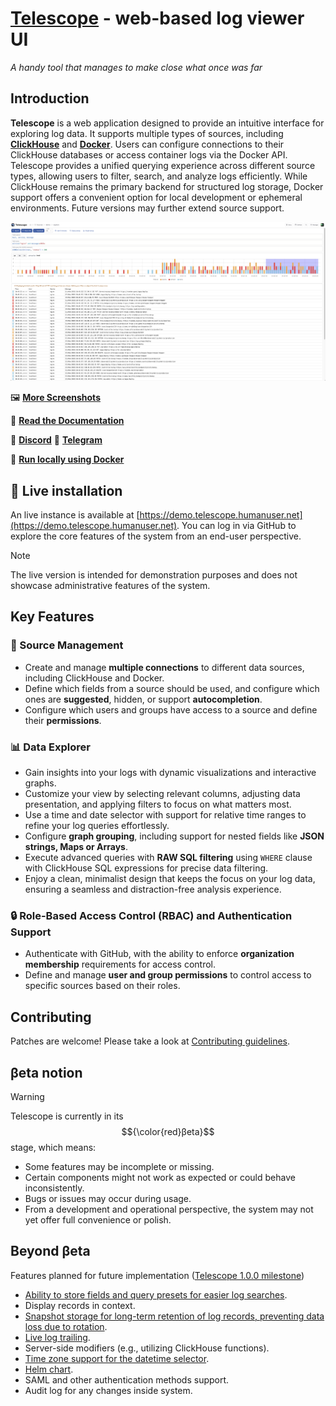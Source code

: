 # [Telescope](https://telescope.humanuser.net/) - web-based log viewer UI
_A handy tool that manages to make close what once was far_

## Introduction

**Telescope** is a web application designed to provide an intuitive interface for exploring log data. It supports multiple types of sources, including [**ClickHouse**](https://github.com/ClickHouse/ClickHouse) and [**Docker**](https://www.docker.com/). Users can configure connections to their ClickHouse databases or access container logs via the Docker API. Telescope provides a unified querying experience across different source types, allowing users to filter, search, and analyze logs efficiently. While ClickHouse remains the primary backend for structured log storage, Docker support offers a convenient option for local development or ephemeral environments. Future versions may further extend source support.


![Source data](screenshots/main.png?raw=true "Source data")

:framed_picture: **[More Screenshots](screenshots/README.md)**

:blue_book: **[Read the Documentation](https://iamtelescope.github.io/telescope/docs/)**

:speech_balloon: **[Discord](https://discord.gg/BWrBMnkGZn)**
:speech_balloon: **[Telegram](https://t.me/+CGnCz48GF8xmY2Yy)**

:whale:	**[Run locally using Docker](https://iamtelescope.github.io/telescope/docs/setup/quickstart.html)**

## 🚀 Live installation
An live instance is available at [https://demo.telescope.humanuser.net](https://demo.telescope.humanuser.net).
You can log in via GitHub to explore the core features of the system from an end-user perspective.
> [!NOTE]
> The live version is intended for demonstration purposes and does not showcase administrative features of the system.

## Key Features

### 🔗 Source Management
- Create and manage **multiple connections** to different data sources, including ClickHouse and Docker.
- Define which fields from a source should be used, and configure which ones are **suggested**, hidden, or support **autocompletion**.
- Configure which users and groups have access to a source and define their **permissions**.

### 📊 Data Explorer

- Gain insights into your logs with dynamic visualizations and interactive graphs.
- Customize your view by selecting relevant columns, adjusting data presentation, and applying filters to focus on what matters most.
- Use a time and date selector with support for relative time ranges to refine your log queries effortlessly.
- Configure **graph grouping**, including support for nested fields like **JSON strings, Maps or Arrays**.
- Execute advanced queries with **RAW SQL filtering** using `WHERE` clause with ClickHouse SQL expressions for precise data filtering.
- Enjoy a clean, minimalist design that keeps the focus on your log data, ensuring a seamless and distraction-free analysis experience.

### 🔒 Role-Based Access Control (RBAC) and Authentication Support
- Authenticate with GitHub, with the ability to enforce **organization membership** requirements for access control.
- Define and manage **user and group permissions** to control access to specific sources based on their roles.

## Contributing

Patches are welcome! Please take a look at [Contributing guidelines](CONTRIBUTING.md).

## βeta notion

> [!WARNING]
> Telescope is currently in its $${\color{red}βeta}$$ stage, which means:
>
> - Some features may be incomplete or missing.
> - Certain components might not work as expected or could behave inconsistently.
> - Bugs or issues may occur during usage.
> - From a development and operational perspective, the system may not yet offer full convenience or polish.

## Beyond βeta
Features planned for future implementation ([Telescope 1.0.0 milestone](https://github.com/iamtelescope/telescope/milestone/1))

- [Ability to store fields and query presets for easier log searches](https://github.com/iamtelescope/telescope/issues/3).
- Display records in context.
- [Snapshot storage for long-term retention of log records, preventing data loss due to rotation](https://github.com/iamtelescope/telescope/issues/32).
- [Live log trailing](https://github.com/iamtelescope/telescope/issues/31).
- Server-side modifiers (e.g., utilizing ClickHouse functions).
- [Time zone support for the datetime selector](https://github.com/iamtelescope/telescope/issues/33).
- [Helm chart](https://github.com/iamtelescope/telescope/issues/30).
- SAML and other authentication methods support.
- Audit log for any changes inside system.
